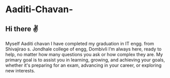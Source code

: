 # Aaditi-Chavan-
## Hi there ✌️
Myself Aaditi chavan I have completed my graduation in IT engg. from Shivajirao s. Jondhale college of engg, Dombivli
I’m always here, ready to help, no matter how many questions you ask or how complex they are.
My primary goal is to assist you in learning, growing, and achieving your goals, whether it's preparing for an exam, advancing in your career, or exploring new interests.
